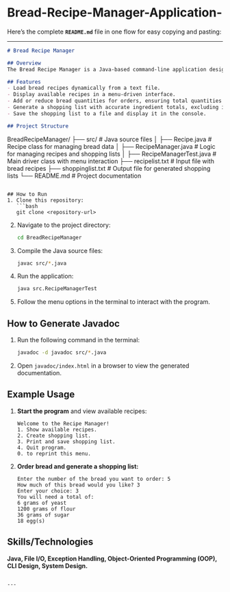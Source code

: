 ﻿# Bread-Recipe-Manager-Application-

Here’s the complete **`README.md`** file in one flow for easy copying and pasting:

---

```markdown
# Bread Recipe Manager

## Overview
The Bread Recipe Manager is a Java-based command-line application designed to assist bakery owners in managing bread recipes and generating ingredient shopping lists. The program dynamically loads recipes from a file, allows users to order bread, calculates ingredient totals, and generates shopping lists while ensuring robust error handling.

## Features
- Load bread recipes dynamically from a text file.
- Display available recipes in a menu-driven interface.
- Add or reduce bread quantities for orders, ensuring total quantities do not go below zero.
- Generate a shopping list with accurate ingredient totals, excluding ingredients with zero quantities.
- Save the shopping list to a file and display it in the console.

## Project Structure
```
BreadRecipeManager/
├── src/                       # Java source files
│   ├── Recipe.java            # Recipe class for managing bread data
│   ├── RecipeManager.java     # Logic for managing recipes and shopping lists
│   ├── RecipeManagerTest.java # Main driver class with menu interaction
├── recipelist.txt             # Input file with bread recipes
├── shoppinglist.txt           # Output file for generated shopping lists
└── README.md                  # Project documentation
```

## How to Run
1. Clone this repository:
   ```bash
   git clone <repository-url>
   ```
2. Navigate to the project directory:
   ```bash
   cd BreadRecipeManager
   ```
3. Compile the Java source files:
   ```bash
   javac src/*.java
   ```
4. Run the application:
   ```bash
   java src.RecipeManagerTest
   ```
5. Follow the menu options in the terminal to interact with the program.

## How to Generate Javadoc
1. Run the following command in the terminal:
   ```bash
   javadoc -d javadoc src/*.java
   ```
2. Open `javadoc/index.html` in a browser to view the generated documentation.

## Example Usage
1. **Start the program** and view available recipes:
   ```
   Welcome to the Recipe Manager!
   1. Show available recipes.
   2. Create shopping list.
   3. Print and save shopping list.
   4. Quit program.
   0. to reprint this menu.
   ```
2. **Order bread and generate a shopping list:**
   ```
   Enter the number of the bread you want to order: 5
   How much of this bread would you like? 3
   Enter your choice: 3
   You will need a total of:
   6 grams of yeast
   1200 grams of flour
   36 grams of sugar
   18 egg(s)
   ```

## Skills/Technologies
**Java, File I/O, Exception Handling, Object-Oriented Programming (OOP), CLI Design, System Design.**
```

---

